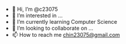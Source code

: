 - 👋 Hi, I’m @c23075
- 👀 I’m interested in ...
- 🌱 I’m currently learning Computer Science
- 💞️ I’m looking to collaborate on ...
- 📫 How to reach me chin23075@gmail.com

<!---
c23075/c23075 is a ✨ special ✨ repository because its `README.md` (this file) appears on your GitHub profile.
You can click the Preview link to take a look at your changes.
--->
